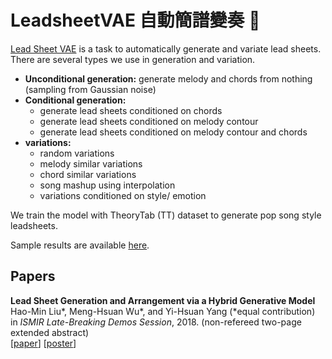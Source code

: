 # LeadsheetVAE 自動簡譜變奏 :musical_note:
[Lead Sheet VAE](https://liuhaumin.github.io/LeadsheetArrangement/) is a task to automatically generate and variate lead sheets. There are several types we use in generation and variation.
- **Unconditional generation:** generate melody and chords from nothing (sampling from Gaussian noise)
- **Conditional generation:**
  - generate lead sheets conditioned on chords
  - generate lead sheets conditioned on melody contour
  - generate lead sheets conditioned on melody contour and chords
- **variations:**
  - random variations
  - melody similar variations
  - chord similar variations
  - song mashup using interpolation
  - variations conditioned on style/ emotion

We train the model with TheoryTab (TT) dataset to generate pop song style leadsheets.

Sample results are available
[here](https://liuhaumin.github.io/LeadsheetArrangement/results).

## Papers

__Lead Sheet Generation and Arrangement via a Hybrid Generative Model__<br>
Hao-Min Liu\*, Meng-Hsuan Wu\*, and Yi-Hsuan Yang
(\*equal contribution)<br>
in _ISMIR Late-Breaking Demos Session_, 2018.
(non-refereed two-page extended abstract)<br>
[[paper](https://liuhaumin.github.io/LeadsheetArrangement/pdf/ismir2018leadsheetarrangement.pdf)]
[[poster](https://liuhaumin.github.io/LeadsheetArrangement/pdf/ismir-lbd-poster_A0_final.pdf)]

